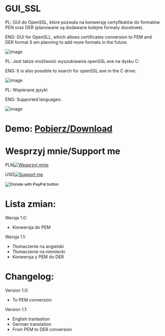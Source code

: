 # GUI_SSL
PL: GUI do OpenSSL, które pozwala na konwersję certyfikatów do formatów PEN oraz DER (planowane są dodawane kolejne formaty docelowe).

ENG: GUI for OpenSLL, which allows certificates conversion to PEM and DER format (I am planning to add more formats in the future.

![image](https://user-images.githubusercontent.com/51879801/128614517-15ed28cb-b269-43d1-ad2d-55c11bc330eb.png)


PL: Jest także możliwość wyszukiwania openSSL.exe na dysku C:

ENG: It is also possible to search for openSSL.exe in the C drive:

![image](https://user-images.githubusercontent.com/51879801/128614569-54013c47-1376-429e-893c-bb83b04e10a3.png)

 
PL: Wspierane języki

ENG: Supported languages:

![image](https://user-images.githubusercontent.com/51879801/128614489-5d481788-2ef3-4b3a-965e-b74091977b95.png)

 
# Demo: [Pobierz/Download](https://onedrive.live.com/download?cid=459AE2D32C6AB297&resid=459AE2D32C6AB297%2175884&authkey=AKEHF-m5tSRGKq4)

# Wesprzyj mnie/Support me

PLN[![Wesprzyj mnie](https://img.shields.io/badge/Donate-PayPal-green.svg)](https://www.paypal.com/donate?hosted_button_id=7VLF6Y3CSM5QA)

USD[![Support me](https://img.shields.io/badge/Donate-PayPal-green.svg)](https://www.paypal.com/donate?hosted_button_id=ZW4DM8AY3NCF2)

<form action="https://www.paypal.com/donate" method="post" target="_top">
<input type="hidden" name="hosted_button_id" value="7VLF6Y3CSM5QA" />
<input type="image" src="https://www.paypalobjects.com/en_US/i/btn/btn_donate_LG.gif" border="0" name="submit" title="PayPal - The safer, easier way to pay online!" alt="Donate with PayPal button" />
<img alt="" border="0" src="https://www.paypal.com/en_PL/i/scr/pixel.gif" width="1" height="1" />
</form>
 
# Lista zmian:

Wersja 1.0:
- Konwersja do PEM

Wersja 1.1:
- Tłumaczenie na angielski
- Tłumaczenie na niemiecki
- Konwersja z PEM do DER

# Changelog:

Version 1.0:
- To PEM conversion

Version 1.1:
- English tranlastion
- German translation
- From PEM to DER conversion
